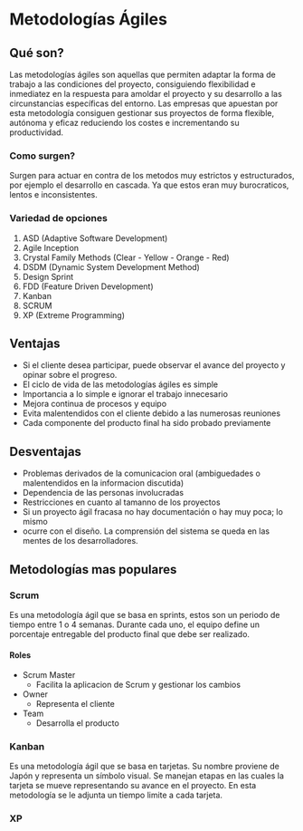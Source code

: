# Metodologías Ágiles

## Qué son?
Las metodologías ágiles son aquellas que permiten adaptar la forma de trabajo a 
las condiciones del proyecto, consiguiendo flexibilidad e inmediatez en la 
respuesta para amoldar el proyecto y su desarrollo a las circunstancias 
específicas del entorno. Las empresas que apuestan por esta metodología 
consiguen gestionar sus proyectos de forma flexible, autónoma y eficaz 
reduciendo los costes e incrementando su productividad.

### Como surgen?
Surgen para actuar en contra de los metodos muy estrictos y estructurados, por 
ejemplo el desarrollo en cascada. Ya que estos eran muy burocraticos, lentos e 
inconsistentes.

### Variedad de opciones
1. ASD (Adaptive Software Development)
0. Agile Inception
0. Crystal Family Methods (Clear - Yellow - Orange - Red)
0. DSDM (Dynamic System Development Method)
0. Design Sprint
0. FDD (Feature Driven Development)
0. Kanban
0. SCRUM
0. XP (Extreme Programming)

## Ventajas
* Si el cliente desea participar, puede observar el avance del proyecto y opinar sobre el progreso.
* El ciclo de vida de las metodologías ágiles es simple
* Importancia a lo simple e ignorar el trabajo innecesario
* Mejora continua de procesos y equipo
* Evita malentendidos con el cliente debido a las numerosas reuniones
* Cada componente del producto final ha sido probado previamente

## Desventajas
* Problemas derivados de la comunicacion oral (ambiguedades o malentendidos en la informacion discutida)
* Dependencia de las personas involucradas
* Restricciones en cuanto al tamanno de los proyectos
* Si un proyecto ágil fracasa no hay documentación o hay muy poca; lo mismo 
* ocurre con el diseño. La comprensión del sistema se queda en las mentes de los desarrolladores.

## Metodologías mas populares

### Scrum
Es una metodología ágil que se basa en sprints, estos son un periodo de tiempo entre 1 o 4 semanas.
Durante cada uno, el equipo define un porcentaje entregable del producto final que debe ser realizado.
#### Roles
* Scrum Master
    * Facilita la aplicacion de Scrum y gestionar los cambios
* Owner
    * Representa el cliente
* Team
    *  Desarrolla el producto
### Kanban
Es una metodología ágil que se basa en tarjetas. Su nombre proviene de Japón y 
representa un símbolo visual. Se manejan etapas en las cuales la tarjeta se
mueve representando su avance en el proyecto. En esta metodología se le adjunta 
un tiempo limite a cada tarjeta.
### XP


